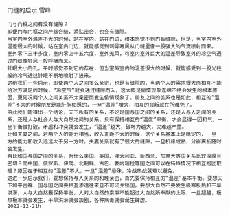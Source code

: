 门缝的启示
雪峰

    门与门框之间有没有缝隙？
    即便门与门框之间严丝合缝，紧贴密合，也会有缝隙。
    当室内室外温差不大的时候，站在室内，站在门边，根本感觉不到门有缝隙，但是，当室内室外温差很大的时候，站在室内门边，就能感觉到刺骨寒风从门缝里像一股强大的气流喷射而来。
    室外零下三十多度，室内零上十五六度，室外无风，可室内室外巨大的温差导致室外的冷空气通过门缝像狂风一般呼啸而来。
    针眼大小的孔，平时感觉不到它的存在，但当室外室内的温差很大的时候，就能感受到一股光柱般的冷气通过针眼不断地喷射了进来。
    这给我们一些启示，即使两个人之间多么亲密，也是有缝隙的，当两个人的需求很大而相互不能给对方满足的时候，“冷空气”就会通过缝隙而入，这大概是偷情现象连绵不绝会发生的根本原因，更何况两个人之间关系不太亲密而发生偷情现象了。朋友之间的关系也是如此，相互的“温差”不大的时候朋友是能肝胆相照的，一旦“温差”增大，相互的背叛就在所难免了。
    由此我们能得出一个结论，天下所有的关系，不论是国与国之间的关系，还是人与人之间的关系，还是人与社会人与大自然之间的关系，只有保持相互的“温度”平衡，才会显得一团和气，一旦平衡被打破，矛盾和冲突就会发生，“温差”越大，破坏力越大，灾难越严重。
    比如夫妻之间，若两个人的能力相当，收入差距不大的时候，这个关系基本上是稳定的，一旦一方的能力和收入远远大于另一方时，夫妻关系就有了很大的缝隙，一旦机缘成熟，分崩离析随时会发生。
    再比如国与国之间的关系，为什么美国、英国、澳大利亚、新西兰、加拿大等国关系比较深厚且密切？而中国、俄罗斯、伊朗、北朝鲜、古巴、委内瑞拉等国之间可以在特殊情况下相互抱团取暖？原因在于相互的“温差”不大，一旦“温差”悬殊，冷战热战就难以避免。
    这进一步启示我们，要想保持与人关系的和睦亲密，首先要保持相互的“温差”基本平衡。要想天下和平吉祥，国与国之间要相互渗透往来且不可闭关锁国。要想大自然不要发生极寒极热和干旱洪涝，人与大自然要保持平衡，人对大自然的索取不能超过大自然所奉献的上限，一旦超越，极热极寒就会发生，干旱洪涝就会加剧，各种病毒就会诞生肆虐。
    2022-12-21h